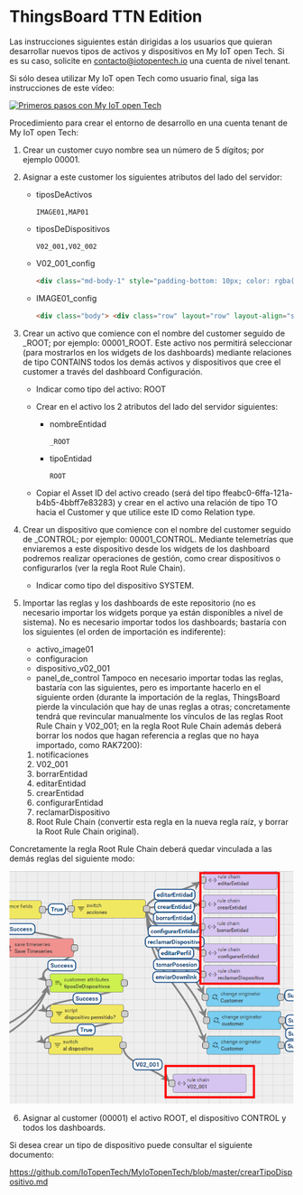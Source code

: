 # ThingsBoard TTN Edition

Las instrucciones siguientes están dirigidas a los usuarios que quieran desarrollar nuevos tipos de activos y dispositivos en My IoT open Tech. Si es su caso, solicite en contacto@iotopentech.io una cuenta de nivel tenant.

Si sólo desea utilizar My IoT open Tech como usuario final, siga las instrucciones de este vídeo:

[![Primeros pasos con My IoT open Tech](http://img.youtube.com/vi/PtA9cxz3UNI/0.jpg)](http://www.youtube.com/watch?v=PtA9cxz3UNI)

Procedimiento para crear el entorno de desarrollo en una cuenta tenant de My IoT open Tech:

1. Crear un customer cuyo nombre sea un número de 5 dígitos; por ejemplo 00001.
2. Asignar a este customer los siguientes atributos del lado del servidor:
    * tiposDeActivos

        ```
        IMAGE01,MAP01
        ```
    
   * tiposDeDispositivos

        ```
        V02_001,V02_002
        ```
    
   * V02_001_config

        ```html
        <div class="md-body-1" style="padding-bottom: 10px; color: rgba(0,0,0,0.57);">Geocercado</div><div class="body"> <div class="row" layout="row" layout-align="start center"> <div class="md-whiteframe-1dp" flex layout="column" style="padding-left: 5px; margin-bottom: 3px;"> <div class="row" layout="row"> <md-input-container flex class="md-block"> <label>Pol&iacute;gono del geocercado en formato [[lat1,lon1],[lat2,lon2], ... ,[latN,lonN]]</label> <input type="text" size="30" pattern="^\[(\[([-+]?)([\d]{1,2})(((\.)(\d+)(,)))(\s*)(([-+]?)([\d]{1,3})((\.)(\d+))?)\],){2,}(\[([-+]?)([\d]{1,2})(((\.)(\d+)(,)))(\s*)(([-+]?)([\d]{1,3})((\.)(\d+))?)\]){1}\]$" maxlength="1500" ng-model="vm.configuracion.__geocercado"> </md-input-container> </div> </div> </div></div><div class="md-body-1" style="padding-bottom: 10px; color: rgba(0,0,0,0.57);">Alarmas</div><div class="body"> <div class="row" layout="row" layout-align="start center"> <div class="md-whiteframe-1dp" flex layout="column" style="padding-left: 5px; margin-bottom: 3px;"> <div flex layout="column"> <label class="checkbox-label">Activar alarma de geocercado</label> <md-checkbox ng-model="vm.configuracion.__alarmas.geocercado.enable" style="margin-bottom: 10px;">{{(vm.configuracion.__alarmas.geocercado.enable ? "value.true" : "value.false") | translate}}</md-checkbox> </div> <div class="row" layout="row"> <md-input-container class="md-block" style="min-width: 100px;"> <label>Disparar al </label> <md-select ng-disabled="!vm.configuracion.__alarmas.geocercado.enable" ng-required="vm.configuracion.__alarmas.geocercado.enable" name="geocercadoTrigger" ng-model="vm.configuracion.__alarmas.geocercado.trigger"> <md-option value="entrar"> entrar </md-option> <md-option value="salir"> salir </md-option> </md-select> <div ng-messages="editEntityForm.cambioDeEstadoTrigger.$error"> <div ng-message="required">Este dato es obligatorio. </div> </div> </md-input-container> <sustituir-notificaciones class="ng-scope">geocercado</sustituir-notificaciones> </div> </div> </div></div><div class="body"> <div class="row" layout="row" layout-align="start center"> <div class="md-whiteframe-1dp" flex layout="column" style="padding-left: 5px; margin-bottom: 3px;"><div flex layout="column"> <label class="checkbox-label">Activar alarma de nivel bajo de batería</label> <md-checkbox ng-model="vm.configuracion.__alarmas.nivelDeBateria.enable" style="margin-bottom: 10px;">{{(vm.configuracion.__alarmas.nivelDeBateria.enable ? "value.true" : "value.false") | translate}}</md-checkbox> </div> <div class="row" layout="row"> <md-input-container flex class="md-block"> <label>Umbral (V)</label> <input type="decimal" size="10" ng-disabled="!vm.configuracion.__alarmas.nivelDeBateria.enable " ng-model="vm.configuracion.__alarmas.nivelDeBateria.umbralBateria" ng-required="vm.configuracion.__alarmas.nivelDeBateria.enable"> </md-input-container> <sustituir-notificaciones class="ng-scope">nivelDeBateria</sustituir-notificaciones> </div> </div> </div></div><div class="body"> <div class="row" layout="row" layout-align="start center"> <div class="md-whiteframe-1dp" flex layout="column" style="padding-left: 5px; margin-bottom: 3px;"> <div flex layout="column"> <label class="checkbox-label">Activar alarma de inactividad</label> <md-checkbox ng-model="vm.configuracion.__alarmas.inactividad.enable" style="margin-bottom: 10px;">{{(vm.configuracion.__alarmas.inactividad.enable ? "value.true" : "value.false") | translate}}</md-checkbox> </div> <div class="row" layout="row"> <md-input-container flex class="md-block"> <label>Umbral en segundos</label> <input type="number" size="10" ng-disabled="!vm.configuracion.__alarmas.inactividad.enable " ng-model="vm.configuracion.__alarmas.inactividad.umbralInactividad" ng-required="vm.configuracion.__alarmas.inactividad.enable"> </md-input-container> <sustituir-notificaciones class="ng-scope">inactividad</sustituir-notificaciones> </div> </div> </div></div>
        ```
   * IMAGE01_config

        ```html
        <div class="body"> <div class="row" layout="row" layout-align="start center"> <div class="md-whiteframe-1dp" flex layout="column" style="padding-left: 5px; margin-bottom: 3px;"> <div class="row" layout="row"> <md-input-container flex class="md-block"> <label>URL imagen fondo</label> <input type="string" size="50" ng-model="vm.configuracion.__urlImagenFondo" ng-required="true"> </md-input-container> </div> </div> </div> </div>
        ```
    
3. Crear un activo que comience con el nombre del customer seguido de \_ROOT; por ejemplo: 00001\_ROOT. Este activo nos permitirá seleccionar (para mostrarlos en los widgets de los dashboards) mediante relaciones de tipo CONTAINS todos los demás activos y dispositivos que cree el customer a través del dashboard Configuración.
    * Indicar como tipo del activo: ROOT
    * Crear en el activo los 2 atributos del lado del servidor siguientes:    
        * nombreEntidad
      
            ```
            _ROOT
            ```       
    
        * tipoEntidad
    
            ```
            ROOT
            ```
    
    * Copiar el Asset ID del activo creado (será del tipo ffeabc0-6ffa-121a-b4b5-4bbff7e83283) y crear en el activo una relación de tipo TO hacia el Customer y que utilice este ID como Relation type.
      
4. Crear un dispositivo que comience con el nombre del customer seguido de \_CONTROL; por ejemplo: 00001\_CONTROL. Mediante telemetrías que enviaremos a este dispositivo desde los widgets de los dashboard podremos realizar operaciones de gestión, como crear dispositivos o configurarlos (ver la regla Root Rule Chain).
    * Indicar como tipo del dispositivo SYSTEM.
5. Importar las reglas y los dashboards de este repositorio (no es necesario importar los widgets porque ya están disponibles a nivel de sistema). No es necesario importar todos los dashboards; bastaría con los siguientes (el orden de importación es indiferente):
    * activo_image01
	* configuracion
	* dispositivo_v02_001
	* panel_de_control
Tampoco en necesario importar todas las reglas, bastaría con las siguientes, pero es importante hacerlo en el siguiente orden (durante la importación de la reglas, ThingsBoard pierde la vinculación que hay de unas reglas a otras; concretamente tendrá que revincular manualmente los vínculos de las reglas Root Rule Chain y V02_001; en la regla Root Rule Chain además deberá borrar los nodos que hagan referencia a reglas que no haya importado, como RAK7200):
    1. notificaciones
    2. V02_001
    3. borrarEntidad
    4. editarEntidad
    5. crearEntidad
    6. configurarEntidad
    7. reclamarDispositivo
    8. Root Rule Chain (convertir esta regla en la nueva regla raíz, y borrar la Root Rule Chain original).
 
 Concretamente la regla Root Rule Chain deberá quedar vinculada a las demás reglas del siguiente modo:
 
 ![](.//media/readme_01.png)
 
 6. Asignar al customer (00001) el activo ROOT, el dispositivo CONTROL y todos los dashboards.

Si desea crear un tipo de dispositivo puede consultar el siguiente documento:

https://github.com/IoTopenTech/MyIoTopenTech/blob/master/crearTipoDispositivo.md
